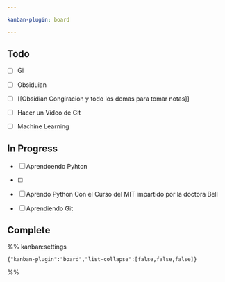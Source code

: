 ```yaml
---

kanban-plugin: board

---
```


## Todo

- [ ] Gi
- [ ] Obsiduian
- [ ] [[Obsidian Congiracion y todo los demas para tomar notas]]
- [ ] Hacer un Video de Git
- [ ] Machine Learning


## In Progress

- [ ] Aprendoendo Pyhton
- [ ] 
- [ ] Aprendo Python Con el Curso del MIT impartido por la doctora Bell
- [ ] Aprendiendo Git


## Complete





%% kanban:settings
```
{"kanban-plugin":"board","list-collapse":[false,false,false]}
```
%%
